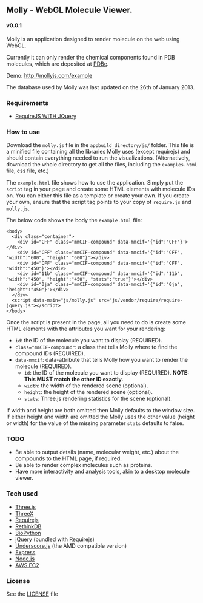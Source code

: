 ## Molly - WebGL Molecule Viewer.

#### v0.0.1

Molly is an application designed to render molecule on the web using WebGL.

Currently it can only render the chemical components found in PDB molecules, which are deposited at [PDBe](http://www.ebi.ac.uk/pdbe-srv/pdbechem/).

Demo: http://mollyjs.com/example

The database used by Molly was last updated on the 26th of January 2013.

### Requirements

- [RequireJS WITH JQuery](http://requirejs.org/docs/jquery.html)

### How to use

Download the `molly.js` file in the `appbuild_directory/js/` folder. This file is a minified file containing all the libraries Molly uses (except requirejs) and should contain everything needed to run the visualizations. (Alternatively, download the whole directory to get all the files, including the `examples.html` file, css file, etc.)

The `example.html` file shows how to use the application. Simply put the `script` tag in your page and create some HTML elements with molecule IDs on. You can either this file as a template or create your own. If you create your own, ensure that the script tag points to your copy of `require.js` and `molly.js`.

The below code shows the body the `example.html` file:

    <body>
      <div class="container">
        <div id="CFF" class="mmCIF-compound" data-mmcif='{"id":"CFF"}'></div>
        <div id="CFF" class="mmCIF-compound" data-mmcif='{"id":"CFF", "width":"600", "height":"600"}'></div>
        <div id="CFF" class="mmCIF-compound" data-mmcif='{"id":"CFF", "width":"450"}'></div>
        <div id="11b" class="mmCIF-compound" data-mmcif='{"id":"11b", "width":"450", "height":"450", "stats":"true"}'></div>
        <div id="0ja" class="mmCIF-compound" data-mmcif='{"id":"0ja", "height":"450"}'></div>
      </div>
      <script data-main="js/molly.js" src="js/vendor/require/require-jquery.js"></script>
    </body>

Once the script is present in the page, all you need to do is create some HTML elements with the attributes you want for your rendering:

- `id`: the ID of the molecule you want to display (REQUIRED).
- `class="mmCIF-compound"`: a class that tells Molly where to find the compound IDs (REQUIRED).
- `data-mmcif`: data-attribute that tells Molly how you want to render the molecule (REQUIRED).
  - `id`: the ID of the molecule you want to display (REQUIRED). __**NOTE: This MUST match the other ID exactly**__.
  - `width`: the width of the rendered scene (optional).
  - `height`: the height of the rendered scene (optional).
  - `stats`: Three.js rendering statistics for the scene (optional).

If width and height are both omitted then Molly defaults to the window size.
If either height and width are omitted the Molly uses the other value (height or width) for the value of the missing parameter
`stats` defaults to false.

### TODO

- Be able to output details (name, molecular weight, etc.) about the compounds to the HTML page, if required.
- Be able to render complex molecules such as proteins.
- Have more interactivity and analysis tools, akin to a desktop molecule viewer.

### Tech used

- [Three.js](https://github.com/mrdoob/three.js/)
- [ThreeX](https://github.com/jeromeetienne/threex)
- [Requirejs](http://requirejs.org/)
- [RethinkDB](http://www.rethinkdb.com/)
- [BioPython](http://biopython.org/wiki/Main_Page)
- [jQuery](http://jquery.com/) (bundled with Requirejs)
- [Underscore.js](https://github.com/amdjs/underscore) (the AMD compatible version)
- [Express](http://expressjs.com/)
- [Node.js](http://nodejs.org/)
- [AWS EC2](http://aws.amazon.com/ec2/)

### License

See the [LICENSE](https://github.com/psb/molly.js/blob/master/LICENSE.txt) file